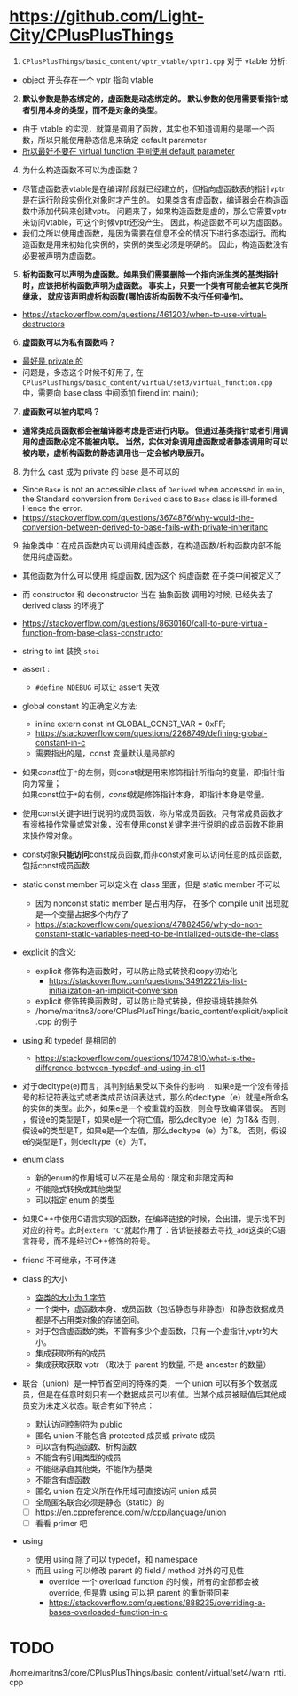# https://github.com/Light-City/CPlusPlusThings

1. `CPlusPlusThings/basic_content/vptr_vtable/vptr1.cpp` 对于 vtable 分析:
  - object 开头存在一个 vptr 指向 vtable
2. **默认参数是静态绑定的，虚函数是动态绑定的。 默认参数的使用需要看指针或者引用本身的类型，而不是对象的类型**。
  - 由于 vtable 的实现，就算是调用了函数，其实也不知道调用的是哪一个函数，所以只能使用静态信息来确定 default parameter
  - [所以最好不要在 virtual function 中间使用 default parameter](https://stackoverflow.com/questions/3533589/can-virtual-functions-have-default-parameters)
4. 为什么构造函数不可以为虚函数？
  - 尽管虚函数表vtable是在编译阶段就已经建立的，但指向虚函数表的指针vptr是在运行阶段实例化对象时才产生的。 如果类含有虚函数，编译器会在构造函数中添加代码来创建vptr。 问题来了，如果构造函数是虚的，那么它需要vptr来访问vtable，可这个时候vptr还没产生。 因此，构造函数不可以为虚函数。
  - 我们之所以使用虚函数，是因为需要在信息不全的情况下进行多态运行。而构造函数是用来初始化实例的，实例的类型必须是明确的。 因此，构造函数没有必要被声明为虚函数。
5. **析构函数可以声明为虚函数。如果我们需要删除一个指向派生类的基类指针时，应该把析构函数声明为虚函数。 事实上，只要一个类有可能会被其它类所继承， 就应该声明虚析构函数(哪怕该析构函数不执行任何操作)。**
  - https://stackoverflow.com/questions/461203/when-to-use-virtual-destructors
6. **虚函数可以为私有函数吗？**
  - [最好是 private 的](https://stackoverflow.com/questions/2170688/private-virtual-method-in-c)
  - 问题是，多态这个时候不好用了, 在 `CPlusPlusThings/basic_content/virtual/set3/virtual_function.cpp` 中，需要向 base class 中间添加 firend int main();
7. **虚函数可以被内联吗？**
  - **通常类成员函数都会被编译器考虑是否进行内联。 但通过基类指针或者引用调用的虚函数必定不能被内联。 当然，实体对象调用虚函数或者静态调用时可以被内联，虚析构函数的静态调用也一定会被内联展开。**
8. 为什么 cast 成为 private 的 base 是不可以的
  - Since `Base` is not an accessible class of `Derived` when accessed in `main`, the Standard conversion from `Derived` class to `Base` class is ill-formed. Hence the error.
  - https://stackoverflow.com/questions/3674876/why-would-the-conversion-between-derived-to-base-fails-with-private-inheritanc
9. 抽象类中：在成员函数内可以调用纯虚函数，在构造函数/析构函数内部不能使用纯虚函数。
  - 其他函数为什么可以使用 纯虚函数, 因为这个 纯虚函数 在子类中间被定义了
  - 而 constructor 和 deconstructor 当在 抽象函数 调用的时候, 已经失去了 derived class 的环境了
  - https://stackoverflow.com/questions/8630160/call-to-pure-virtual-function-from-base-class-constructor

- string to int 装换 `stoi`
- assert :
  - `#define NDEBUG` 可以让 assert 失效

- global constant 的正确定义方法:
  - inline extern const int GLOBAL_CONST_VAR = 0xFF;
  - https://stackoverflow.com/questions/2268749/defining-global-constant-in-c
  - 需要指出的是，const 变量默认是局部的

- 如果*const*位于`*`的左侧，则const就是用来修饰指针所指向的变量，即指针指向为常量；<br>如果const位于`*`的右侧，*const*就是修饰指针本身，即指针本身是常量。

- 使用const关键字进行说明的成员函数，称为常成员函数。只有常成员函数才有资格操作常量或常对象，没有使用const关键字进行说明的成员函数不能用来操作常对象。
- const对象**只能访问**const成员函数,而非const对象可以访问任意的成员函数,包括const成员函数.
- static const member 可以定义在 class 里面，但是 static member 不可以
  - 因为 nonconst static member 是占用内存， 在多个 compile unit 出现就是一个变量占据多个内存了
  - https://stackoverflow.com/questions/47882456/why-do-non-constant-static-variables-need-to-be-initialized-outside-the-class

- explicit 的含义:
  - explicit 修饰构造函数时，可以防止隐式转换和copy初始化
      - https://stackoverflow.com/questions/34912221/is-list-initialization-an-implicit-conversion
  - explicit 修饰转换函数时，可以防止隐式转换，但按语境转换除外
  - /home/maritns3/core/CPlusPlusThings/basic_content/explicit/explicit.cpp 的例子

- using 和 typedef 是相同的
  - https://stackoverflow.com/questions/10747810/what-is-the-difference-between-typedef-and-using-in-c11

- 对于decltype(e)而言，其判别结果受以下条件的影响：
如果e是一个没有带括号的标记符表达式或者类成员访问表达式，那么的decltype（e）就是e所命名的实体的类型。此外，如果e是一个被重载的函数，则会导致编译错误。
否则 ，假设e的类型是T，如果e是一个将亡值，那么decltype（e）为T&&
否则，假设e的类型是T，如果e是一个左值，那么decltype（e）为T&。
否则，假设e的类型是T，则decltype（e）为T。

- enum class
  - 新的enum的作用域可以不在是全局的 : 限定和非限定两种
  - 不能隐式转换成其他类型
  - 可以指定 enum 的类型

- 如果C++中使用C语言实现的函数，在编译链接的时候，会出错，提示找不到对应的符号。此时`extern "C"`就起作用了：告诉链接器去寻找`_add`这类的C语言符号，而不是经过C++修饰的符号。

- friend 不可继承，不可传递

- class 的大小
  - [空类的大小为 1 字节](https://stackoverflow.com/questions/621616/c-what-is-the-size-of-an-object-of-an-empty-class)
  - 一个类中，虚函数本身、成员函数（包括静态与非静态）和静态数据成员都是不占用类对象的存储空间。
  - 对于包含虚函数的类，不管有多少个虚函数，只有一个虚指针,vptr的大小。
  - 集成获取所有的成员
  - 集成获取获取 vptr （取决于 parent 的数量, 不是 ancester 的数量）


- 联合（union）是一种节省空间的特殊的类，一个 union 可以有多个数据成员，但是在任意时刻只有一个数据成员可以有值。当某个成员被赋值后其他成员变为未定义状态。联合有如下特点：
  - 默认访问控制符为 public
  - 匿名 union 不能包含 protected 成员或 private 成员
  - 可以含有构造函数、析构函数
  - 不能含有引用类型的成员
  - 不能继承自其他类，不能作为基类
  - 不能含有虚函数
  - 匿名 union 在定义所在作用域可直接访问 union 成员
  - [ ] 全局匿名联合必须是静态（static）的
  - [ ] https://en.cppreference.com/w/cpp/language/union
  - [ ] 看看 primer 吧

- using
  - 使用 using 除了可以 typedef，和 namespace
  - 而且 using 可以修改 parent 的 field / method 对外的可见性
    - override 一个 overload function 的时候，所有的全部都会被 override, 但是靠 using 可以把 parent 的重新带回来
    - https://stackoverflow.com/questions/888235/overriding-a-bases-overloaded-function-in-c
# TODO
/home/maritns3/core/CPlusPlusThings/basic_content/virtual/set4/warn_rtti.cpp
